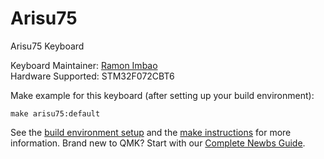# Arisu75

Arisu75 Keyboard

Keyboard Maintainer: [Ramon Imbao](https://github.com/ramonimbao)  
Hardware Supported: STM32F072CBT6  

Make example for this keyboard (after setting up your build environment):

    make arisu75:default

See the [build environment setup](https://docs.qmk.fm/#/getting_started_build_tools) and the [make instructions](https://docs.qmk.fm/#/getting_started_make_guide) for more information. Brand new to QMK? Start with our [Complete Newbs Guide](https://docs.qmk.fm/#/newbs).
